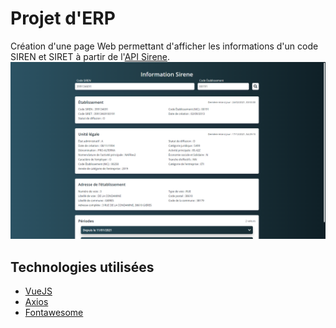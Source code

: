 # Projet d'ERP
Création d'une page Web permettant d'afficher les informations d'un code SIREN et SIRET à partir de l'[API Sirene](https://api.gouv.fr/les-api/sirene_v3).  
![Aperçu](apercu.png)

## Technologies utilisées
* [VueJS](https://vuejs.org/)
* [Axios](https://axios-http.com/)
* [Fontawesome](https://fontawesome.com/)
